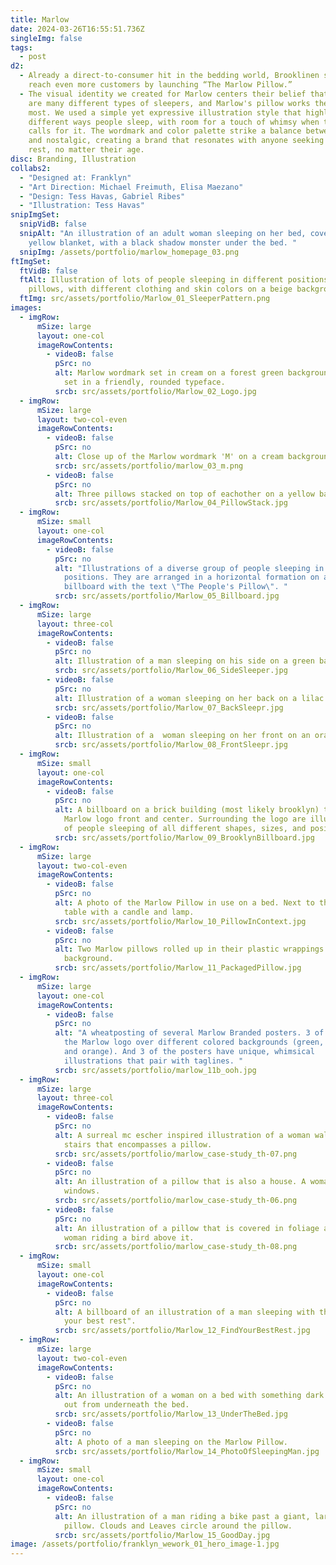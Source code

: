 ```yaml
---
title: Marlow
date: 2024-03-26T16:55:51.736Z
singleImg: false
tags:
  - post
d2:
  - Already a direct-to-consumer hit in the bedding world, Brooklinen set out to
    reach even more customers by launching “The Marlow Pillow.”
  - The visual identity we created for Marlow centers their belief that there
    are many different types of sleepers, and Marlow's pillow works the best for
    most. We used a simple yet expressive illustration style that highlights
    different ways people sleep, with room for a touch of whimsy when the moment
    calls for it. The wordmark and color palette strike a balance between modern
    and nostalgic, creating a brand that resonates with anyone seeking quality
    rest, no matter their age.
disc: Branding, Illustration
collabs2:
  - "Designed at: Franklyn"
  - "Art Direction: Michael Freimuth, Elisa Maezano"
  - "Design: Tess Havas, Gabriel Ribes"
  - "Illustration: Tess Havas"
snipImgSet:
  snipVidB: false
  snipAlt: "An illustration of an adult woman sleeping on her bed, covered in a
    yellow blanket, with a black shadow monster under the bed. "
  snipImg: /assets/portfolio/marlow_homepage_03.png
ftImgSet:
  ftVidB: false
  ftAlt: Illustration of lots of people sleeping in different positions on
    pillows, with different clothing and skin colors on a beige background.
  ftImg: src/assets/portfolio/Marlow_01_SleeperPattern.png
images:
  - imgRow:
      mSize: large
      layout: one-col
      imageRowContents:
        - videoB: false
          pSrc: no
          alt: Marlow wordmark set in cream on a forest green background. The wordmark is
            set in a friendly, rounded typeface.
          srcb: src/assets/portfolio/Marlow_02_Logo.jpg
  - imgRow:
      mSize: large
      layout: two-col-even
      imageRowContents:
        - videoB: false
          pSrc: no
          alt: Close up of the Marlow wordmark 'M' on a cream background.
          srcb: src/assets/portfolio/marlow_03_m.png
        - videoB: false
          pSrc: no
          alt: Three pillows stacked on top of eachother on a yellow background.
          srcb: src/assets/portfolio/Marlow_04_PillowStack.jpg
  - imgRow:
      mSize: small
      layout: one-col
      imageRowContents:
        - videoB: false
          pSrc: no
          alt: "Illustrations of a diverse group of people sleeping in different
            positions. They are arranged in a horizontal formation on a
            billboard with the text \"The People's Pillow\". "
          srcb: src/assets/portfolio/Marlow_05_Billboard.jpg
  - imgRow:
      mSize: large
      layout: three-col
      imageRowContents:
        - videoB: false
          pSrc: no
          alt: Illustration of a man sleeping on his side on a green background.
          srcb: src/assets/portfolio/Marlow_06_SideSleeper.jpg
        - videoB: false
          pSrc: no
          alt: Illustration of a woman sleeping on her back on a lilac background.
          srcb: src/assets/portfolio/Marlow_07_BackSleepr.jpg
        - videoB: false
          pSrc: no
          alt: Illustration of a  woman sleeping on her front on an orange background.
          srcb: src/assets/portfolio/Marlow_08_FrontSleepr.jpg
  - imgRow:
      mSize: small
      layout: one-col
      imageRowContents:
        - videoB: false
          pSrc: no
          alt: A billboard on a brick building (most likely brooklyn) that displays the
            Marlow logo front and center. Surrounding the logo are illustrations
            of people sleeping of all different shapes, sizes, and positions.
          srcb: src/assets/portfolio/Marlow_09_BrooklynBillboard.jpg
  - imgRow:
      mSize: large
      layout: two-col-even
      imageRowContents:
        - videoB: false
          pSrc: no
          alt: A photo of the Marlow Pillow in use on a bed. Next to the bed is a bedside
            table with a candle and lamp.
          srcb: src/assets/portfolio/Marlow_10_PillowInContext.jpg
        - videoB: false
          pSrc: no
          alt: Two Marlow pillows rolled up in their plastic wrappings on a green
            background.
          srcb: src/assets/portfolio/Marlow_11_PackagedPillow.jpg
  - imgRow:
      mSize: large
      layout: one-col
      imageRowContents:
        - videoB: false
          pSrc: no
          alt: "A wheatposting of several Marlow Branded posters. 3 of the posters display
            the Marlow logo over different colored backgrounds (green, lilac,
            and orange). And 3 of the posters have unique, whimsical
            illustrations that pair with taglines. "
          srcb: src/assets/portfolio/marlow_11b_ooh.jpg
  - imgRow:
      mSize: large
      layout: three-col
      imageRowContents:
        - videoB: false
          pSrc: no
          alt: A surreal mc escher inspired illustration of a woman walking down a set of
            stairs that encompasses a pillow.
          srcb: src/assets/portfolio/marlow_case-study_th-07.png
        - videoB: false
          pSrc: no
          alt: An illustration of a pillow that is also a house. A woman gazes up at the
            windows.
          srcb: src/assets/portfolio/marlow_case-study_th-06.png
        - videoB: false
          pSrc: no
          alt: An illustration of a pillow that is covered in foliage and trees, with a
            woman riding a bird above it.
          srcb: src/assets/portfolio/marlow_case-study_th-08.png
  - imgRow:
      mSize: small
      layout: one-col
      imageRowContents:
        - videoB: false
          pSrc: no
          alt: A billboard of an illustration of a man sleeping with the caption "Find
            your best rest".
          srcb: src/assets/portfolio/Marlow_12_FindYourBestRest.jpg
  - imgRow:
      mSize: large
      layout: two-col-even
      imageRowContents:
        - videoB: false
          pSrc: no
          alt: An illustration of a woman on a bed with something dark with eyes creeping
            out from underneath the bed.
          srcb: src/assets/portfolio/Marlow_13_UnderTheBed.jpg
        - videoB: false
          pSrc: no
          alt: A photo of a man sleeping on the Marlow Pillow.
          srcb: src/assets/portfolio/Marlow_14_PhotoOfSleepingMan.jpg
  - imgRow:
      mSize: small
      layout: one-col
      imageRowContents:
        - videoB: false
          pSrc: no
          alt: An illustration of a man riding a bike past a giant, larger than life sized
            pillow. Clouds and Leaves circle around the pillow.
          srcb: src/assets/portfolio/Marlow_15_GoodDay.jpg
image: /assets/portfolio/franklyn_wework_01_hero_image-1.jpg
---
```

